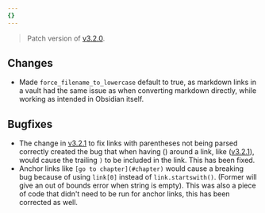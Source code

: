 ```yaml
---
{}
---
```

   
> Patch version of [v3.2.0](../Changelog/v3.2.0.md).    
   
## Changes   
   
- Made `force_filename_to_lowercase` default to true, as markdown links in a vault had the same issue as when converting markdown directly, while working as intended in Obsidian itself.    
   
## Bugfixes   
   
- The change in [v3.2.1](../Changelog/v3.2.1.md) to fix links with parentheses not being parsed correctly created the bug that when having () around a link, like ([v3.2.1](../Changelog/v3.2.1.md)), would cause the trailing `)` to be included in the link. This has been fixed.   
- Anchor links like `[go to chapter](#chapter)` would cause a breaking bug because of using `link[0]` instead of `link.startswith()`. (Former will give an out of bounds error when string is empty). This was also a piece of code that didn't need to be run for anchor links, this has been corrected as well.
